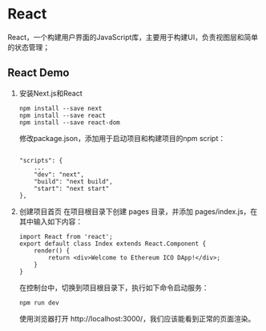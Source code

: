 # React

React，一个构建用户界面的JavaScript库，主要用于构建UI，负责视图层和简单的状态管理；

## React Demo
1. 安装Next.js和React
    ```
    npm install --save next 
    npm install --save react 
    npm install --save react-dom
    ```
    修改package.json，添加用于启动项目和构建项目的npm script：
    ```

    "scripts": {
        ...
        "dev": "next",
        "build": "next build",
        "start": "next start"
    },

    ```

2. 创建项目首页
    在项目根目录下创建 pages 目录，并添加 pages/index.js，在其中输入如下内容：
    ```
    import React from 'react';
    export default class Index extends React.Component {
        render() {
            return <div>Welcome to Ethereum ICO DApp!</div>;
        }
    }

    ```
    在控制台中，切换到项目根目录下，执行如下命令启动服务：
    ```
    npm run dev
    ```
    使用浏览器打开 http://localhost:3000/，我们应该能看到正常的页面渲染。
